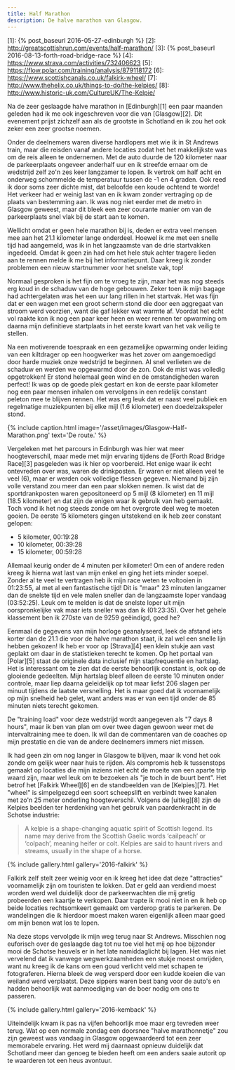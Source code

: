 ```yaml
---
title: Half Marathon
description: De halve marathon van Glasgow.
---
```

[1]: {% post_baseurl 2016-05-27-edinburgh %}
[2]: http://greatscottishrun.com/events/half-marathon/
[3]: {% post_baseurl 2016-08-13-forth-road-bridge-race %}
[4]: https://www.strava.com/activities/732406623
[5]: https://flow.polar.com/training/analysis/879118172
[6]: https://www.scottishcanals.co.uk/falkirk-wheel/
[7]: http://www.thehelix.co.uk/things-to-do/the-kelpies/
[8]: http://www.historic-uk.com/CultureUK/The-Kelpie/

Na de zeer geslaagde halve marathon in [Edinburgh][1] een paar maanden geleden had ik me ook ingeschreven voor die van [Glasgow][2]. Dit evenement prijst zichzelf aan als de grootste in Schotland en ik zou het ook zeker een zeer grootse noemen.

<a name="more"></a>

Onder de deelnemers waren diverse hardlopers met wie ik in St Andrews train, maar die reisden vanaf andere locaties zodat het het makkelijkste was om de reis alleen te ondernemen. Met de auto duurde de 120 kilometer naar de parkeerplaats ongeveer anderhalf uur en ik streefde ernaar om de wedstrijd zelf zo'n zes keer langzamer te lopen. Ik vertrok om half acht en onderweg schommelde de temperatuur tussen de -1 en 4 graden. Ook reed ik door soms zeer dichte mist, dat beloofde een koude ochtend te worde! Het verkeer had er weinig last van en ik kwam zonder vertraging op de plaats van bestemming aan. Ik was nog niet eerder met de metro in Glasgow geweest, maar dit bleek een zeer courante manier om van de parkeerplaats snel vlak bij de start aan te komen.

Wellicht omdat er geen hele marathon bij is, deden er extra veel mensen mee aan het 21.1 kilometer lange onderdeel. Hoewel ik me met een snelle tijd had aangemeld, was ik in het langzaamste van de drie startvakken ingedeeld. Omdat ik geen zin had om het hele stuk achter tragere lieden aan te rennen melde ik me bij het informatiepunt. Daar kreeg ik zonder problemen een nieuw startnummer voor het snelste vak, top!

Normaal gesproken is het fijn om te vroeg te zijn, maar het was nog steeds erg koud in de schaduw van de hoge gebouwen. Zeker toen ik mijn bagage had achtergelaten was het een uur lang rillen in het startvak. Het was fijn dat er een wagen met een groot scherm stond die door een aggregaat van stroom werd voorzien, want die gaf lekker wat warmte af. Voordat het echt vol raakte kon ik nog een paar keer heen en weer rennen ter opwarming om daarna mijn definitieve startplaats in het eerste kwart van het vak veilig te stellen.

Na een motiverende toespraak en een gezamelijke opwarming onder leiding van een kiltdrager op een hoogwerker was het zover om aangemoedigd door harde muziek onze wedstrijd te beginnen. Al snel verlieten we de schaduw en werden we opgewarmd door de zon. Ook de mist was volledig opgetrokken! Er stond helemaal geen wind en de omstandigheden waren perfect! Ik was op de goede plek gestart en kon de eerste paar kilometer nog een paar mensen inhalen om vervolgens in een redelijk constant peleton mee te blijven rennen. Het was erg leuk dat er naast veel publiek en regelmatige muziekpunten bij elke mijl (1.6 kilometer) een doedelzakspeler stond.

{% include caption.html
    image='/asset/images/Glasgow-Half-Marathon.png'
    text='De route.'
%}

Vergeleken met het parcours in Edinburgh was hier wat meer hoogteverschil, maar mede met mijn ervaring tijdens de [Forth Road Bridge Race][3] pasgeleden was ik hier op voorbereid. Het enige waar ik echt ontevreden over was, waren de drinkposten. Er waren er niet alleen veel te veel (6), maar er werden ook volledige flessen gegeven. Niemand bij zijn volle verstand zou meer dan een paar slokken nemen. Ik wist dat de sportdrankposten waren gepositoneerd op 5 mijl (8 kilometer) en 11 mijl (18.5 kilometer) en dat zijn de enigen waar ik gebruik van heb gemaakt. Toch vond ik het nog steeds zonde om het overgrote deel weg te moeten gooien. De eerste 15 kilometers gingen uitstekend en ik heb zeer constant gelopen:

* 5 kilometer, 00:19:28
* 10 kilometer, 00:39:28
* 15 kilometer, 00:59:28

Allemaal keurig onder de 4 minuten per kilometer! Om een of andere reden kreeg ik hierna wat last van mijn enkel en ging het iets minder soepel. Zonder al te veel te vertragen heb ik mijn race weten te voltooien in 01:23:55, al met al een fantastische tijd! Dit is "maar" 23 minuten langzamer dan de snelste tijd en vele malen sneller dan de langzaamste loper vandaag (03:52:25). Leuk om te melden is dat de snelste loper uit mijn oorspronkelijke vak maar iets sneller was dan ik (01:23:35). Over het gehele klassement ben ik 270ste van de 9259 geëindigd, goed he?

Eenmaal de gegevens van mijn horloge geanalyseerd, leek de afstand iets korter dan de 21.1 die voor de halve marathon staat, ik zal wel een snelle lijn hebben gekozen! Ik heb er voor op [Strava][4] een klein stukje aan vast geplakt om daar in de statistieken terecht te komen. Op het portaal van [Polar][5] staat de originele data inclusief mijn stapfrequentie en hartslag. Het is interessant om te zien dat de eerste behoorlijk constant is, ook op de glooiende gedeelten. Mijn hartslag bleef alleen de eerste 10 minuten onder controle, maar liep daarna geleidelijk op tot maar liefst 206 slagen per minuut tijdens de laatste versnelling. Het is maar goed dat ik voornamelijk op mijn snelheid heb gelet, want anders was er van een tijd onder de 85 minuten niets terecht gekomen.

De "training load" voor deze wedstrijd wordt aangegeven als "7 days 8 hours", maar ik ben van plan om over twee dagen gewoon weer met de intervaltraining mee te doen. Ik wil dan de commentaren van de coaches op mijn prestatie en die van de andere deelnemers immers niet missen.

Ik had geen zin om nog langer in Glasgow te blijven, maar ik vond het ook zonde om gelijk weer naar huis te rijden. Als compromis heb ik tussenstops gemaakt op locaties die mijn inziens niet echt de moeite van een aparte trip waard zijn, maar wel leuk om te bezoeken als "je toch in de buurt bent". Het betrof het [Falkirk Wheel][6] en de standbeelden van de [Kelpies][7]. Het "wheel" is simpelgezegd een soort scheepslift en verbindt twee kanalen met zo'n 25 meter onderling hoogteverschil. Volgens de [uitleg][8] zijn de Kelpies beelden ter herdenking van het gebruik van paardenkracht in de Schotse industrie:

> A kelpie is a shape-changing aquatic spirit of Scottish legend. Its name may derive from the Scottish Gaelic words ‘cailpeach’ or ‘colpach’, meaning heifer or colt. Kelpies are said to haunt rivers and streams, usually in the shape of a horse.

{% include gallery.html gallery='2016-falkirk' %}

Falkirk zelf stelt zeer weinig voor en ik kreeg het idee dat deze "attracties" voornamelijk zijn om touristen te lokken. Dat er geld aan verdiend moest worden werd wel duidelijk door de parkeerwachten die mij gretig probeerden een kaartje te verkopen. Daar trapte ik mooi niet in en ik heb op beide locaties rechtsomkeert gemaakt om verderop gratis te parkeren. De wandelingen die ik hierdoor moest maken waren eigenlijk alleen maar goed om mijn benen wat los te lopen.

Na deze stops vervolgde ik mijn weg terug naar St Andrews. Misschien nog euforisch over de geslaagde dag tot nu toe viel het mij op hoe bijzonder mooi de Schotse heuvels er in het late namiddaglicht bij lagen. Het was niet vervelend dat ik vanwege wegwerkzaamheden een stukje moest omrijden, want nu kreeg ik de kans om een goud verlicht veld met schapen te fotograferen. Hierna bleek de weg versperd door een kudde koeien die van weiland werd verplaatst. Deze sippers waren best bang voor de auto's en hadden behoorlijk wat aanmoediging van de boer nodig om ons te passeren.

{% include gallery.html gallery='2016-kemback' %}

Uiteindelijk kwam ik pas na vijfen behoorlijk moe maar erg tevreden weer terug. Wat op een normale zondag een doorsnee "halve marathonnetje" zou zijn geweest was vandaag in Glasgow opgewaardeerd tot een zeer memorabele ervaring. Het werd mij daarnaast opnieuw duidelijk dat Schotland meer dan genoeg te bieden heeft om een anders saaie autorit op te waarderen tot een heus avontuur.